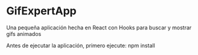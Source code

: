 # GifExpertApp

Una pequeña aplicación hecha en React con Hooks para buscar y mostrar gifs animados

Antes de ejecutar la aplicación, primero ejecute: npm install
